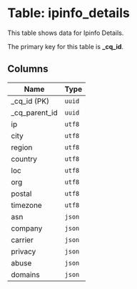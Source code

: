 # Table: ipinfo_details

This table shows data for Ipinfo Details.

The primary key for this table is **_cq_id**.

## Columns

| Name          | Type          |
| ------------- | ------------- |
|_cq_id (PK)|`uuid`|
|_cq_parent_id|`uuid`|
|ip|`utf8`|
|city|`utf8`|
|region|`utf8`|
|country|`utf8`|
|loc|`utf8`|
|org|`utf8`|
|postal|`utf8`|
|timezone|`utf8`|
|asn|`json`|
|company|`json`|
|carrier|`json`|
|privacy|`json`|
|abuse|`json`|
|domains|`json`|